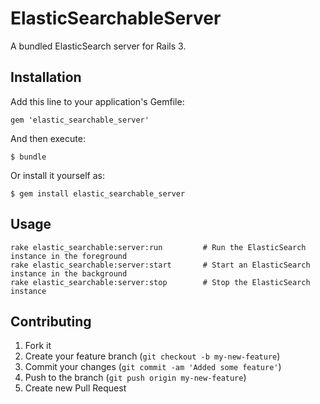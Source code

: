 # ElasticSearchableServer

A bundled ElasticSearch server for Rails 3.

## Installation

Add this line to your application's Gemfile:

    gem 'elastic_searchable_server'

And then execute:

    $ bundle

Or install it yourself as:

    $ gem install elastic_searchable_server

## Usage

```
rake elastic_searchable:server:run         # Run the ElasticSearch instance in the foreground
rake elastic_searchable:server:start       # Start an ElasticSearch instance in the background
rake elastic_searchable:server:stop        # Stop the ElasticSearch instance
```

## Contributing

1. Fork it
2. Create your feature branch (`git checkout -b my-new-feature`)
3. Commit your changes (`git commit -am 'Added some feature'`)
4. Push to the branch (`git push origin my-new-feature`)
5. Create new Pull Request
